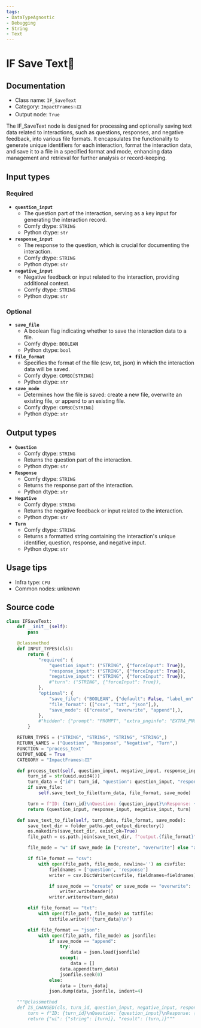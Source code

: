 ```yaml
---
tags:
- DataTypeAgnostic
- Debugging
- String
- Text
---
```


# IF Save Text📝
## Documentation
- Class name: `IF_SaveText`
- Category: `ImpactFrames💥🎞️`
- Output node: `True`

The IF_SaveText node is designed for processing and optionally saving text data related to interactions, such as questions, responses, and negative feedback, into various file formats. It encapsulates the functionality to generate unique identifiers for each interaction, format the interaction data, and save it to a file in a specified format and mode, enhancing data management and retrieval for further analysis or record-keeping.
## Input types
### Required
- **`question_input`**
    - The question part of the interaction, serving as a key input for generating the interaction record.
    - Comfy dtype: `STRING`
    - Python dtype: `str`
- **`response_input`**
    - The response to the question, which is crucial for documenting the interaction.
    - Comfy dtype: `STRING`
    - Python dtype: `str`
- **`negative_input`**
    - Negative feedback or input related to the interaction, providing additional context.
    - Comfy dtype: `STRING`
    - Python dtype: `str`
### Optional
- **`save_file`**
    - A boolean flag indicating whether to save the interaction data to a file.
    - Comfy dtype: `BOOLEAN`
    - Python dtype: `bool`
- **`file_format`**
    - Specifies the format of the file (csv, txt, json) in which the interaction data will be saved.
    - Comfy dtype: `COMBO[STRING]`
    - Python dtype: `str`
- **`save_mode`**
    - Determines how the file is saved: create a new file, overwrite an existing file, or append to an existing file.
    - Comfy dtype: `COMBO[STRING]`
    - Python dtype: `str`
## Output types
- **`Question`**
    - Comfy dtype: `STRING`
    - Returns the question part of the interaction.
    - Python dtype: `str`
- **`Response`**
    - Comfy dtype: `STRING`
    - Returns the response part of the interaction.
    - Python dtype: `str`
- **`Negative`**
    - Comfy dtype: `STRING`
    - Returns the negative feedback or input related to the interaction.
    - Python dtype: `str`
- **`Turn`**
    - Comfy dtype: `STRING`
    - Returns a formatted string containing the interaction's unique identifier, question, response, and negative input.
    - Python dtype: `str`
## Usage tips
- Infra type: `CPU`
- Common nodes: unknown


## Source code
```python
class IFSaveText:
    def __init__(self):
        pass

    @classmethod
    def INPUT_TYPES(cls):
        return {
            "required": {
                "question_input": ("STRING", {"forceInput": True}),
                "response_input": ("STRING", {"forceInput": True}),
                "negative_input": ("STRING", {"forceInput": True}),
                #"turn": ("STRING", {"forceInput": True}),
            },
            "optional": {                
                "save_file": ("BOOLEAN", {"default": False, "label_on": "Save Text", "label_off": "Don't Save"}),
                "file_format": (["csv", "txt", "json"],),
                "save_mode": (["create", "overwrite", "append"],),
            },
            #"hidden": {"prompt": "PROMPT", "extra_pnginfo": "EXTRA_PNGINFO"},
        }

    RETURN_TYPES = ("STRING", "STRING", "STRING", "STRING",)
    RETURN_NAMES = ("Question", "Response", "Negative", "Turn",)
    FUNCTION = "process_text"
    OUTPUT_NODE = True
    CATEGORY = "ImpactFrames💥🎞️"

    def process_text(self, question_input, negative_input, response_input, save_file=False, file_format="txt", save_mode="create"):
        turn_id = str(uuid.uuid4()) 
        turn_data = {"id": turn_id, "question": question_input, "response": response_input, "negative": negative_input}
        if save_file:
            self.save_text_to_file(turn_data, file_format, save_mode)

        turn = f"ID: {turn_id}\nQuestion: {question_input}\nResponse: {response_input}\nNegative: {negative_input}"
        return (question_input, response_input, negative_input, turn)

    def save_text_to_file(self, turn_data, file_format, save_mode):
        save_text_dir = folder_paths.get_output_directory()
        os.makedirs(save_text_dir, exist_ok=True)
        file_path = os.path.join(save_text_dir, f"output.{file_format}")

        file_mode = "w" if save_mode in ["create", "overwrite"] else "a"

        if file_format == "csv":
            with open(file_path, file_mode, newline='') as csvfile:
                fieldnames = ['question', 'response']
                writer = csv.DictWriter(csvfile, fieldnames=fieldnames)

                if save_mode == "create" or save_mode == "overwrite":
                    writer.writeheader()
                writer.writerow(turn_data)

        elif file_format == "txt":
            with open(file_path, file_mode) as txtfile:
                txtfile.write(f"{turn_data}\n")

        elif file_format == "json":
            with open(file_path, file_mode) as jsonfile:
                if save_mode == "append":
                    try:
                        data = json.load(jsonfile)
                    except:
                        data = []
                    data.append(turn_data)
                    jsonfile.seek(0)
                else:
                    data = [turn_data]
                json.dump(data, jsonfile, indent=4)

    """@classmethod
    def IS_CHANGED(cls, turn_id, question_input, negative_input, response_input, turn, save_file, file_format, save_mode, unique_id=None, prompt=None, extra_pnginfo=None):
        turn = f"ID: {turn_id}\nQuestion: {question_input}\nResponse: {response_input}\nNegative: {negative_input}"
        return {"ui": {"string": [turn]}, "result": (turn,)}"""

```
